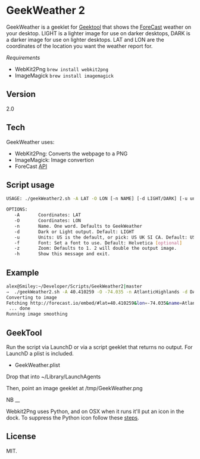 GeekWeather 2
=============

GeekWeather is a geeklet for [Geektool] that shows the [ForeCast] weather on your desktop. LIGHT is a lighter image for use on darker desktops, DARK is a darker image for use on lighter desktops. LAT and LON are the coordinates of the location you want the weather report for.

*Requirements*
  - WebKit2Png  ```brew install webkit2png```
  - ImageMagick ```brew install imagemagick```

Version
----
2.0

Tech
-----------

GeekWeather uses:

* WebKit2Png: Converts the  webpage to a PNG
* ImageMagick: Image convertion
* ForeCast [API]

Script usage
--------------

```sh
USAGE: ./geekWeather2.sh -A LAT -O LON [-n NAME] [-d LIGHT/DARK] [-u units] [-f font] [-z zoom ] [-h help]

OPTIONS:
   -A		Coordinates: LAT
   -O		Coordinates: LON
   -n		Name. One word. Defaults to GeekWeather
   -d		Dark or Light output. Default: LIGHT
   -u      	Units: US is the default, or pick: US UK SI CA. Default: US [optional]
   -f      	Font: Set a font to use. Default: Helvetica [optional]
   -z 		Zoom: Defaults to 1. 2 will double the output image.
   -h      	Show this message and exit.
```

Example
-------
```sh
alex@Smiley:~/Developer/Scripts/GeekWeather2|master
⇒  ./geekWeather2.sh -A 40.410259 -O -74.035 -n AtlanticHighlands -d DARK -u SI -f Garamond -z 2
Converting to image
Fetching http://forecast.io/embed/#lat=40.410259&lon=-74.035&name=AtlanticHighlands&font=Garamond&units=SI ...
 ... done
Running image smoothing
```

GeekTool
--------

Run the script via LaunchD or via a script geeklet that returns no output. For LaunchD a plist is included.

* GeekWeather.plist

Drop that into ~/Library/LaunchAgents

Then, point an image geeklet at /tmp/GeekWeather.png

NB
__

Webkit2Png uses Python, and on OSX when it runs it'll put an icon in the dock. To suppress the Python icon follow these [steps].


License
----

MIT.


[GeekTool]:http://projects.tynsoe.org/en/geektool/
[ForeCast]:http://forecast.io/
[API]: https://developer.forecast.io/
[steps]:http://stackoverflow.com/questions/13865826/get-rid-of-the-python-launcher-icon-os-x

    
